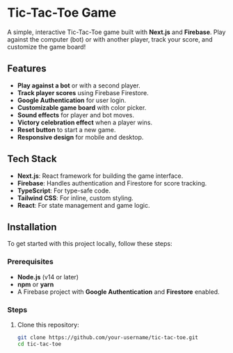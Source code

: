 # Tic-Tac-Toe Game

A simple, interactive Tic-Tac-Toe game built with **Next.js** and **Firebase**. Play against the computer (bot) or with another player, track your score, and customize the game board!

## Features

- **Play against a bot** or with a second player.
- **Track player scores** using Firebase Firestore.
- **Google Authentication** for user login.
- **Customizable game board** with color picker.
- **Sound effects** for player and bot moves.
- **Victory celebration effect** when a player wins.
- **Reset button** to start a new game.
- **Responsive design** for mobile and desktop.

## Tech Stack

- **Next.js**: React framework for building the game interface.
- **Firebase**: Handles authentication and Firestore for score tracking.
- **TypeScript**: For type-safe code.
- **Tailwind CSS**: For inline, custom styling.
- **React**: For state management and game logic.

## Installation

To get started with this project locally, follow these steps:

### Prerequisites

- **Node.js** (v14 or later)
- **npm** or **yarn**
- A Firebase project with **Google Authentication** and **Firestore** enabled.

### Steps

1. Clone this repository:

   ```bash
   git clone https://github.com/your-username/tic-tac-toe.git
   cd tic-tac-toe
